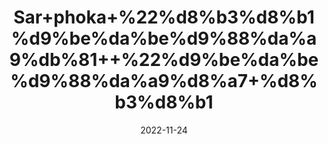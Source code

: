 ---
title: 'Sar+phoka+%22%d8%b3%d8%b1%d9%be%da%be%d9%88%da%a9%db%81++%22%d9%be%da%be%d9%88%da%a9%d8%a7+%d8%b3%d8%b1'
date: '2022-11-24' 
metatag: '' 
inventory: '0' 
draft: false 
# meta description 
shortDescripton: ''
description: 'Herbs+%d8%ac%da%91%db%8c+%d8%a8%d9%88%d9%b9%db%8c'
longdescription: ''
tags: ''
brand: ''
subCategory: ''
unit: '10 gm-Pk'
sellCount: '0'
featured: False
# product Price
price: '20.0'
# Product Short Description
shortDescription: ''
productID: '9DDE10BB-3749-ED11-996A-005056B3A416'
type: 'products'
category: 'Herbs+%d8%ac%da%91%db%8c+%d8%a8%d9%88%d9%b9%db%8c' 
thumnailproduct: 'https://eraconnect.blob.core.windows.net/product-images/aminsaddiquidawakhana/f21dd7df-0d50-4649-8610-356e34023abe.webp' 
images:
  - image: 'https://eraconnect.blob.core.windows.net/product-images/aminsaddiquidawakhana/f21dd7df-0d50-4649-8610-356e34023abe.webp'  
Variants:
---